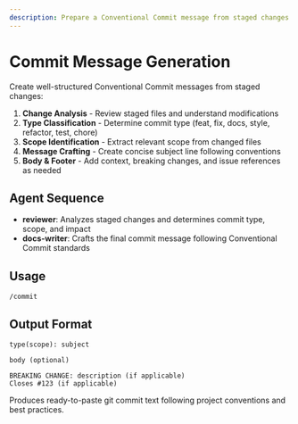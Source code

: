 ```yaml
---
description: Prepare a Conventional Commit message from staged changes
---
```


# Commit Message Generation

Create well-structured Conventional Commit messages from staged changes:

1. **Change Analysis** - Review staged files and understand modifications
2. **Type Classification** - Determine commit type (feat, fix, docs, style,
   refactor, test, chore)
3. **Scope Identification** - Extract relevant scope from changed files
4. **Message Crafting** - Create concise subject line following conventions
5. **Body & Footer** - Add context, breaking changes, and issue references as
   needed

## Agent Sequence

- **reviewer**: Analyzes staged changes and determines commit type, scope, and
  impact
- **docs-writer**: Crafts the final commit message following Conventional Commit
  standards

## Usage

```
/commit
```

## Output Format

```
type(scope): subject

body (optional)

BREAKING CHANGE: description (if applicable)
Closes #123 (if applicable)
```

Produces ready-to-paste git commit text following project conventions and best
practices.

